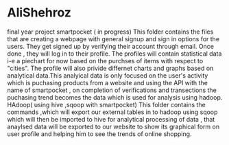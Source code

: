 # AliShehroz
final year project 
smartpocket ( in progress) This folder contains the files that are creating a webpage with general signup and sign in options 
for the users. They get signed up by verifying their account through email. Once done , they will log in to their profile. The 
profiles will contain statistical data i-e a piechart for now based on the purchses of items with respect to "cities". The
profile will also privide differnet charts and graphs based on analytical data.This analyical data is only focused on the user's
activity which is puchasing products from a website and using the  API with the name of smartpocket , on completion of verifications and transections the puchasing trend becomes the data which is used for analysis using hadoop.
HAdoop( using hive ,sqoop with smartpocket) This folder contains the commands ,which will export our external tables in to hadoop using sqoop which will then be imported to hive for analytical processing of data , that anaylsed data will be exported to our website to show its graphical form on user profile and helping him to see the trends of online shopping.
